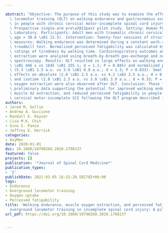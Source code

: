 ---
abstract: "Objective: The purpose of this study was to examine the effects of overground\
  \ locomotor training (OLT) on walking endurance and gastrocnemius oxygen extraction\
  \ in people with chronic cervical motor-incomplete spinal cord injury (SCI). Design:\
  \ Prospective single-arm pre\u2013post pilot study. Setting: Human Performance Research\
  \ Laboratory. Participants: Adult men with traumatic chronic cervical SCI (n = 6;\
  \ age = 30.8 \xB1 12.5). Intervention: Twenty-four sessions of structured OLT. Outcome\
  \ measures: Walking endurance was determined during a constant work-rate time-to-exhaustion\
  \ treadmill test. Normalized perceived fatigability was calculated by dividing subjective\
  \ ratings of tiredness by walking time. Cardiorespiratory outcomes and muscle oxygen\
  \ extraction were analyzed using breath-by-breath gas-exchange and near-infrared\
  \ spectroscopy. Results: OLT resulted in large effects on walking endurance (1232\
  \ \xB1 446 s vs 1645 \xB1 255 s; d = 1.1; P = 0.045) and normalized perceived fatigability\
  \ (5.3 \xB1 1.5 a.u. vs 3.6 \xB1 0.9 a.u.; d = 1.3; P = 0.033). Small-to-medium\
  \ effects on absolute (2.8 \xB1 2.5 a.u. vs 4.2 \xB1 3.5 a.u.; d = 0.42; P = 0.035)\
  \ and isotime (2.8 \xB1 2.5 a.u. vs 3.8 \xB1 3.0 a.u.; d = 0.33; P = 0.023) muscle\
  \ oxygen extraction were also observed after OLT. Conclusion: These findings provide\
  \ preliminary data supporting the potential for improved walking endurance, enhanced\
  \ muscle O2 extraction, and reduced perceived fatigability in people with chronic\
  \ cervical motor-incomplete SCI following the OLT program described in this study."
authors:
- Jared M. Gollie
- Andrew A. Guccione
- Randall E. Keyser
- Lisa M.K. Chin
- Gino S. Panza
- Jeffrey E. Herrick
categories:
- OxyMon
date: 2020-01-01
doi: 10.1080/10790268.2020.1798137
featured: false
projects: []
publication: '*Journal of Spinal Cord Medicine*'
publication_types:
- '2'
publishDate: 2021-03-05 16:32:20.582782+00:00
tags:
- Endurance
- Overground locomotor training
- Oxygen uptake
- Perceived fatigability
title: 'Walking endurance, muscle oxygen extraction, and perceived fatigability after
  overground locomotor training in incomplete spinal cord injury: A pilot study'
url_pdf: https://doi.org/10.1080/10790268.2020.1798137

---
